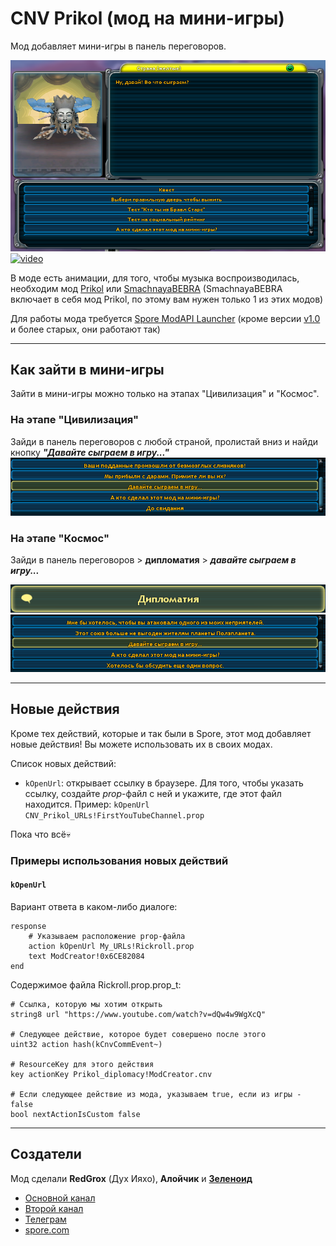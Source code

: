 # CNV Prikol (мод на мини-игры)

Мод добавляет мини-игры в панель переговоров.

![CNV_Prikol](CNV_Prikol.png "Главное меню мода")
[![video](https://i.ytimg.com/vi/RqXKcPD1Qsc/hqdefault.jpg?sqp=-oaymwEcCPYBEIoBSFXyq4qpAw4IARUAAIhCGAFwAcABBg==&rs=AOn4CLDag9FJ2hAImwiv9Pp3cM9tXxCNfQ "Видео")](https://www.youtube.com/watch?v=RqXKcPD1Qsc)

В моде есть анимации, для того, чтобы музыка воспроизводилась, необходим мод [Prikol](https://www.youtube.com/watch?v=O9_V5AUnSss) или [SmachnayaBEBRA](https://www.youtube.com/watch?v=LRsF8qaEPvQ) (SmachnayaBEBRA включает в себя мод Prikol, по этому вам нужен только 1 из этих модов)

Для работы мода требуется [Spore ModAPI Launcher](https://davoonline.com/sporemodder/rob55rod/ModAPI/Public/) (кроме версии [v1.0](https://github.com/RedGrox2013/CNV-Prikol/releases/tag/v1.0) и более старых, они работают так)
___

## Как зайти в мини-игры

Зайти в мини-игры можно только на этапах "Цивилизация" и "Космос".

### На этапе "Цивилизация"

Зайди в панель переговоров с любой страной, пролистай вниз и найди кнопку ***"Давайте сыграем в игру..."***
![Civilization](Civilization.png)

### На этапе "Космос"

Зайди в панель переговоров > **дипломатия** > ***давайте сыграем в игру...***

![Space1](Space1.png)
![Space2](Space2.png)

___

## Новые действия

Кроме тех действий, которые и так были в Spore, этот мод добавляет новые действия! Вы можете использовать их в своих модах.

Список новых действий:

* `kOpenUrl`: открывает ссылку в браузере. Для того, чтобы указать ссылку, создайте *prop*-файл с ней и укажите, где этот файл находится. Пример: `kOpenUrl CNV_Prikol_URLs!FirstYouTubeChannel.prop`

Пока что всё💀

### Примеры использования новых действий

#### `kOpenUrl`

Вариант ответа в каком-либо диалоге:
```
response
    # Указываем расположение prop-файла
	action kOpenUrl My_URLs!Rickroll.prop
	text ModCreator!0x6CE82084
end
```
Содержимое файла Rickroll.prop.prop_t:
```
# Ссылка, которую мы хотим открыть
string8 url "https://www.youtube.com/watch?v=dQw4w9WgXcQ"

# Следующее действие, которое будет совершено после этого
uint32 action hash(kCnvCommEvent~)

# ResourceKey для этого действия
key actionKey Prikol_diplomacy!ModCreator.cnv

# Если следующее действие из мода, указываем true, если из игры - false
bool nextActionIsCustom false
```

___

## Создатели

Мод сделали **RedGrox** (Дух Ияхо), **Алойчик** и [**Зеленоид**](https://www.youtube.com/channel/UCbJcB6MJciYAmjKKHpkgydA)

* [Основной канал](https://www.youtube.com/c/ДухИяхо)
* [Второй канал](https://www.youtube.com/c/КрутойДухИяхо2013)
* [Телеграм](https://t.me/SporeRedGroxMods)
* [spore.com](http://www.spore.com/view/myspore/RedGrox)
